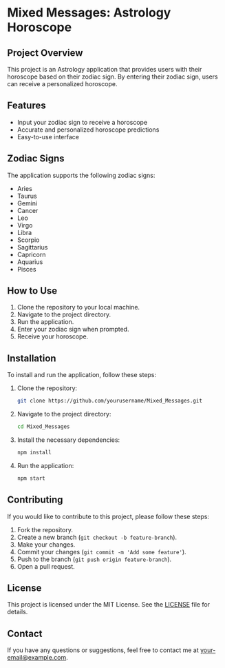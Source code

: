 # Mixed Messages: Astrology Horoscope

## Project Overview

This project is an Astrology application that provides users with their horoscope based on their zodiac sign. By entering their zodiac sign, users can receive a personalized horoscope.

## Features

- Input your zodiac sign to receive a horoscope
- Accurate and personalized horoscope predictions
- Easy-to-use interface

## Zodiac Signs

The application supports the following zodiac signs:
- Aries
- Taurus
- Gemini
- Cancer
- Leo
- Virgo
- Libra
- Scorpio
- Sagittarius
- Capricorn
- Aquarius
- Pisces

## How to Use

1. Clone the repository to your local machine.
2. Navigate to the project directory.
3. Run the application.
4. Enter your zodiac sign when prompted.
5. Receive your horoscope.

## Installation

To install and run the application, follow these steps:

1. Clone the repository:
    ```bash
    git clone https://github.com/yourusername/Mixed_Messages.git
    ```
2. Navigate to the project directory:
    ```bash
    cd Mixed_Messages
    ```
3. Install the necessary dependencies:
    ```bash
    npm install
    ```
4. Run the application:
    ```bash
    npm start
    ```

## Contributing

If you would like to contribute to this project, please follow these steps:

1. Fork the repository.
2. Create a new branch (`git checkout -b feature-branch`).
3. Make your changes.
4. Commit your changes (`git commit -m 'Add some feature'`).
5. Push to the branch (`git push origin feature-branch`).
6. Open a pull request.

## License

This project is licensed under the MIT License. See the [LICENSE](LICENSE) file for details.

## Contact

If you have any questions or suggestions, feel free to contact me at [your-email@example.com](mailto:your-email@example.com).
